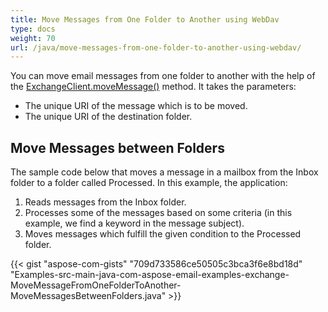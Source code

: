 ```yaml
---
title: Move Messages from One Folder to Another using WebDav
type: docs
weight: 70
url: /java/move-messages-from-one-folder-to-another-using-webdav/
---
```


You can move email messages from one folder to another with the help of the [ExchangeClient.moveMessage()](https://reference.aspose.com/email/java/com.aspose.email/ExchangeClient#moveMessage\(com.aspose.email.ExchangeMessageInfo,%20java.lang.String\)) method. It takes the parameters:

- The unique URI of the message which is to be moved.
- The unique URI of the destination folder.
## **Move Messages between Folders**
The sample code below that moves a message in a mailbox from the Inbox folder to a folder called Processed. In this example, the application:

1. Reads messages from the Inbox folder.
1. Processes some of the messages based on some criteria (in this example, we find a keyword in the message subject).
1. Moves messages which fulfill the given condition to the Processed folder.

{{< gist "aspose-com-gists" "709d733586ce50505c3bca3f6e8bd18d" "Examples-src-main-java-com-aspose-email-examples-exchange-MoveMessageFromOneFolderToAnother-MoveMessagesBetweenFolders.java" >}}
